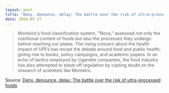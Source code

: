 ```yaml
---
layout: post
title: "Deny, denounce, delay: The battle over the risk of ultra-processed foods"
date: 2024-05-27
---
```


> Monteiro's food classification system, "Nova," assessed not only the
nutritional content of foods but also the processes they undergo before
reaching our plates. The rising concern about the health impact of UPFs has
recast the debate around food and public health, giving rise to books,
policy campaigns, and academic papers. In an echo of tactics employed by
cigarette companies, the food industry has also attempted to stave off
regulation by casting doubt on the research of scientists like Monteiro.

Source: [Deny, denounce, delay: The battle over the risk of
ultra-processed foods](https://arstechnica.com/?p=2026867)

